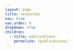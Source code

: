 ```yaml
---
layout: page
title: resources
nav: true
nav_order: 8
dropdown: true
children:
  - title: publications
    permalink: /publications/
---
```

